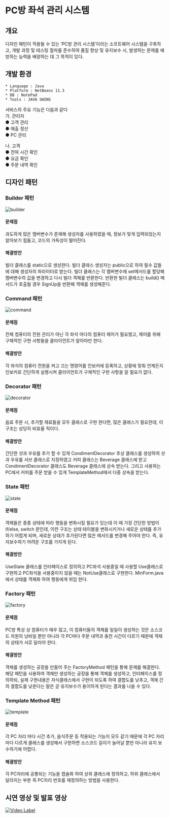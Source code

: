 # PC방 좌석 관리 시스템

## 개요

디자인 패턴이 적용될 수 있는 ‘PC방 관리 시스템’이라는 소프트웨어 시스템을 구축하고, 개발 과정 및 테스팅 절차를 준수하여 품질 향상 및 유지보수 시, 발생하는 문제를 예방하는 능력을 배양하는 데 그 목적이 있다.

## 개발 환경
```
* Language : Java
* Platform : NetBeans 11.3
* DB : NotePad
* Tools : JAVA SWING
```

서비스의 주요 기능은 다음과 같다  
가. 관리자  
● 고객 관리  
● 매출 정산  
● PC 관리  

나. 고객  
● 잔여 시간 확인  
● 요금 확인  
● 주문 내역 확인  

## 디자인 패턴
### Builder 패턴
 
![builder](image/builder.PNG)  
#### 문제점  
과도하게 많은 멤버변수가 존재해 생성자를 사용하였을 때, 정보가 맞게 입력되었는지 알아보기 힘들고, 코드의 가독성이 떨어진다.

#### 해결방안
빌더 클래스를 static으로 생성한다. 빌더 클래스 생성자는 public으로 하여 필수 값들에 대해 생성자의 파라미터로 받는다. 빌더 클래스는 각 멤버변수에 set메서드를 할당해 멤버변수의 값을 변경하고 다시 빌더 객체를 반환한다. 반환한 빌더 클래스는 build() 메서드가 호출될 경우 SignUp을 반환해 객체를 생성해준다.

### Command 패턴
![command](image/command.PNG)  
#### 문제점  
전체 컴퓨터의 전원 관리가 아닌 각 좌석 마다의 컴퓨터 제어가 필요했고, 제어를 위해 구체적인 구현 사항들을 클라이언트가 알아야만 한다. 

#### 해결방안
각 좌석의 컴퓨터 전원을 켜고 끄는 명령어를 인보커에 등록하고, 상황에 맞춰 언제든지 인보커로 간단하게 실행시켜 클라이언트가 구체적인 구현 사항을 알 필요가 없다.

### Decorator 패턴
![decorator](image/decorator.PNG)  
#### 문제점  
음료 주문 시, 추가할 재료들을 모두 클래스로 구현 한다면, 많은 클래스가 필요한데, 이 구조는 상당히 비효율 적이다.

#### 해결방안
간단한 샷과 우유를 추가 할 수 있게 CondimentDecorator 추상 클래스를 생성하여 샷과 우유를 서브 클래스로 지정하였고 커피 클래스는 Beverage 클래스에 받고 CondimentDecorator 클래스도 Beverage 클래스에 상속 받는다. 그리고 사용하는 PC에서 커피를 주문 받을 수 있게 TemplateMethod에서 다중 상속을 받는다.

### State 패턴
![state](image/state.PNG)  
#### 문제점  
객체들은 종종 상태에 따라 행동을 변화시킬 필요가 있는데 이 때 가장 간단한 방법이 if/else, switch 문인데, 이런 구조는 상태 테이블을 변화시키거나 새로운 상태를 추가하기 어렵게 되며, 새로운 상태가 추가된다면 많은 메서드를 변경해 주어야 한다. 즉, 유지보수하기 어려운 구조를 가지게 된다.

#### 해결방안
UseState 클래스를 인터페이스로 정의하고 PC좌석 사용중일 때 사용할 Use클래스로 구현하고 PC좌석을 사용중이지 않을 때는 NotUse클래스로 구현한다. MinForm.java에서 상태를 객체화 하여 행동에게 위임 한다.

### Factory 패턴
![factory](image/factory.PNG)  

#### 문제점  
PC방 특성 상 컴퓨터가 매우 많고, 이 컴퓨터들의 객체를 일일이 생성하는 것은 소스코드 자원의 낭비일 뿐만 아니라 각 PC마다 주문 내역과 충전 시간이 다르기 때문에 객체의 상태가 서로 달라야 한다.

#### 해결방안
객체를 생성하는 공장을 만들어 주는 FactoryMethod 패턴을 통해 문제를 해결한다.
 해당 패턴을 사용하여 객체만 생성하는 공장을 통해 객체를 생성하고, 인터페이스를 정의하되, 
실제 구현내용은 자식클래스에서 구현이 되도록 하여 결합도를 낮추고, 객체 간의 결합도를 낮춘다는 말은 곧 유지보수가 용이하게 된다는 결과를 나을 수 있다.

### Template Method 패턴
![template](image/template.PNG)  

#### 문제점  
각 PC 자리 마다 시간 추가, 음식주문 등 적용되는 기능이 모두 같기 때문에 각 PC 자리 마다 다르게 클래스를 생성해서 구현하면 소스코드 길이가 늘어날 뿐만 아니라 유지 보수하기에 어렵다.

#### 해결방안
각 PC자리에 공통되는 기능을 캡슐화 하여 상위 클래스에 정의하고,
하위 클래스에서 달라지는 부분 즉 PC자리 번호를 재정의하는 방법을 사용한다.

## 시연 영상 및 발표 영상
[![Video Label](https://img.youtube.com/vi/22AVF2PN9Mo-o/0.jpg)](https://youtu.be/22AVF2PN9Mo)  

